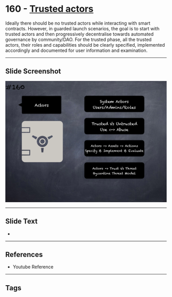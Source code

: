 # 160 - [Trusted actors](Trusted%20actors.md)
Ideally there should be no trusted actors while interacting with smart contracts. However, in guarded launch scenarios, the goal is to start with trusted actors and then progressively decentralise towards automated governance by community/DAO. For the trusted phase, all the trusted actors, their roles and capabilities should be clearly specified, implemented accordingly and documented for user information and examination.
___
## Slide Screenshot
![0160.png](../../images/pitfalls_and_best_practices201/160.png)
___
## Slide Text
- 
___
## References
- Youtube Reference
___
## Tags